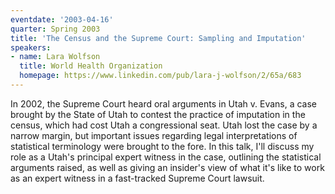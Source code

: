 ```yaml
---
eventdate: '2003-04-16'
quarter: Spring 2003
title: 'The Census and the Supreme Court: Sampling and Imputation'
speakers:
- name: Lara Wolfson
  title: World Health Organization
  homepage: https://www.linkedin.com/pub/lara-j-wolfson/2/65a/683
---
```

In 2002, the Supreme Court heard oral arguments in Utah v. Evans, a case brought by the State of Utah to contest the practice of imputation in the census, which had cost Utah a congressional seat. Utah lost the case by a narrow margin, but important issues regarding legal interpretations of statistical terminology were brought to the fore. In this talk, I'll discuss my role as a Utah's principal expert witness in the case, outlining the statistical arguments raised, as well as giving an insider's view of what it's like to work as an expert witness in a fast-tracked Supreme Court lawsuit.